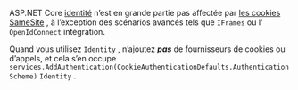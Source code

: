 ASP.NET Core [identité](xref:security/authentication/identity) n’est en grande partie pas affectée par [les cookies SameSite](xref:security/samesite) , à l’exception des scénarios avancés tels que `IFrames` ou l' `OpenIdConnect` intégration.

Quand vous utilisez `Identity` , n’ajoutez ***pas*** de fournisseurs de cookies ou d’appels, et cela s’en occupe ` services.AddAuthentication(CookieAuthenticationDefaults.AuthenticationScheme)` `Identity` .